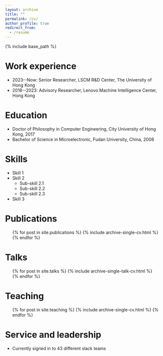 ```yaml
---
layout: archive
title: ""
permalink: /cv/
author_profile: true
redirect_from:
  - /resume
---
```


{% include base_path %}

Work experience
======
* 2023--Now: Senior Researcher, LSCM R&D Center, The University of Hong Kong
* 2018--2023: Advisory Researcher, Lenovo Machine Intelligence Center, Hong Kong

Education
======
* Doctor of Philosophy in Computer Engineering, City University of Hong Kong, 2017
* Bachelor of Science in Microelectronic, Fudan University, China, 2008

Skills
======
* Skill 1
* Skill 2
  * Sub-skill 2.1
  * Sub-skill 2.2
  * Sub-skill 2.3
* Skill 3

Publications
======
  <ul>{% for post in site.publications %}
    {% include archive-single-cv.html %}
  {% endfor %}</ul>
  
Talks
======
  <ul>{% for post in site.talks %}
    {% include archive-single-talk-cv.html %}
  {% endfor %}</ul>
  
Teaching
======
  <ul>{% for post in site.teaching %}
    {% include archive-single-cv.html %}
  {% endfor %}</ul>
  
Service and leadership
======
* Currently signed in to 43 different slack teams
